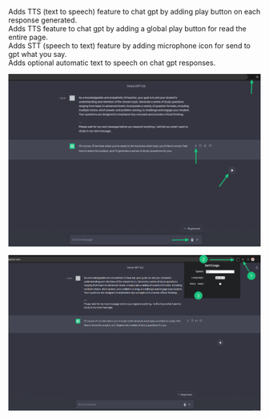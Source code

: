 Adds TTS (text to speech) feature to chat gpt by adding play button on each response generated.  
Adds TTS feature to chat gpt by adding a global play button for read the entire page.  
Adds STT (speech to text) feature by adding microphone icon for send to gpt what you say.  
Adds optional automatic text to speech on chat gpt responses.  

![Screen1](https://github.com/lp177/Chat-GPT-voice/blob/master/screenshoots/screen1.png)  

![Screen1](https://github.com/lp177/Chat-GPT-voice/blob/master/screenshoots/screen2.png)  